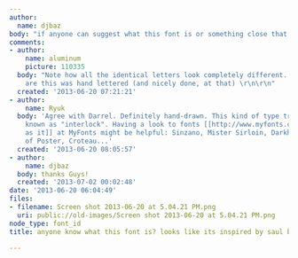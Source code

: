 ```yaml
---
author:
  name: djbaz
body: "if anyone can suggest what this font is or something close that would be awesome\r\n\r\nhttp://www.jonburke.ca/images/uploads/work-item/35/identity-toronto-afterdark.jpg\r\n\r\nthanks\r\nB"
comments:
- author:
    name: aluminum
    picture: 110335
  body: "Note how all the identical letters look completely different. As such, odds
    are this was hand lettered (and nicely done, at that) \r\n\r\n"
  created: '2013-06-20 07:21:21'
- author:
    name: Ryuk
  body: 'Agree with Darrel. Definitely hand-drawn. This kind of type treatment is
    known as "interlock". Having a look to fonts [[http://www.myfonts.com/search/tag%3Ainterlock|tagged
    as it]] at MyFonts might be helpful: Sinzano, Mister Sirloin, Darkheart, Master
    of Poster, Croteau...'
  created: '2013-06-20 08:05:57'
- author:
    name: djbaz
  body: thanks Guys!
  created: '2013-07-02 00:02:48'
date: '2013-06-20 06:04:49'
files:
- filename: Screen shot 2013-06-20 at 5.04.21 PM.png
  uri: public://old-images/Screen shot 2013-06-20 at 5.04.21 PM.png
node_type: font_id
title: anyone know what this font is? looks like its inspired by saul bass

---
```

